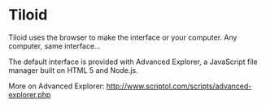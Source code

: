 Tiloid
======

Tiloid uses the browser to make the interface or your computer. Any computer, same interface...

The default interface is provided with Advanced Explorer, a JavaScript file manager built on HTML 5 and Node.js.

More on Advanced Explorer: http://www.scriptol.com/scripts/advanced-explorer.php
